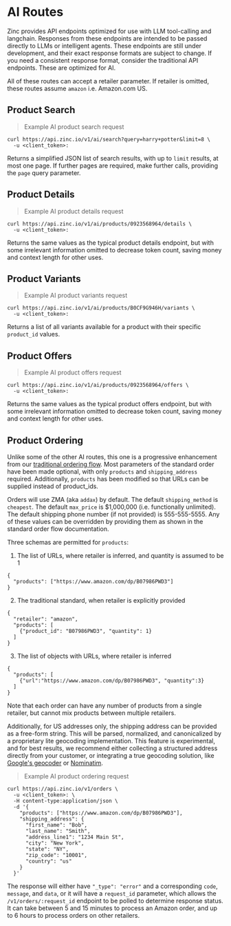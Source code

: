 # AI Routes

Zinc provides API endpoints optimized for use with LLM tool-calling and
langchain. Responses from these endpoints are intended to be passed directly to
LLMs or intelligent agents. These endpoints are still under development, and their
exact response formats are subject to change. If you need a consistent response
format, consider the traditional API endpoints. These are optimized for AI.

All of these routes can accept a retailer parameter. If retailer is omitted,
these routes assume `amazon` i.e. Amazon.com US.

## Product Search

> Example AI product search request

```shell
curl https://api.zinc.io/v1/ai/search?query=harry+potter&limit=8 \
  -u <client_token>:
```

Returns a simplified JSON list of search results, with up to `limit` results,
at most one page. If further pages are required, make further calls, providing
the `page` query parameter.


## Product Details

> Example AI product details request

```shell
curl https://api.zinc.io/v1/ai/products/0923568964/details \
  -u <client_token>:
```

Returns the same values as the typical product details endpoint, but with some
irrelevant information omitted to decrease token count, saving money and
context length for other uses.


## Product Variants

> Example AI product variants request

```shell
curl https://api.zinc.io/v1/ai/products/B0CF9G946H/variants \
  -u <client_token>:
```

Returns a list of all variants available for a product with their specific
`product_id` values.


## Product Offers

> Example AI product offers request

```shell
curl https://api.zinc.io/v1/ai/products/0923568964/offers \
  -u <client_token>:
```

Returns the same values as the typical product offers endpoint, but with some
irrelevant information omitted to decrease token count, saving money and
context length for other uses.


## Product Ordering

Unlike some of the other AI routes, this one is a progressive enhancement from our
[traditional ordering flow](/#orders). Most parameters of the standard order have been
made optional, with only `products` and `shipping_address` required. Additionally,
`products` has been modified so that URLs can be supplied instead of product_ids.

Orders will use ZMA (aka `addax`) by default. The default `shipping_method` is `cheapest`.
The default `max_price` is $1,000,000 (i.e. functionally unlimited). The default shipping
phone number (if not provided) is 555-555-5555. Any of these values can be overridden by
providing them as shown in the standard order flow documentation.

Three schemas are permitted for `products`:

1. The list of URLs, where retailer is inferred, and quantity is assumed to be 1
```
{
  "products": ["https://www.amazon.com/dp/B07986PWD3"]
}
```

2. The traditional standard, when retailer is explicitly provided
```
{
  "retailer": "amazon",
  "products": [
    {"product_id": "B07986PWD3", "quantity": 1}
  ]
}
```

3. The list of objects with URLs, where retailer is inferred
```
{
  "products": [
    {"url":"https://www.amazon.com/dp/B07986PWD3", "quantity":3}
  ]
}
```

Note that each order can have any number of products from a single retailer, but cannot
mix products between multiple retailers.

Additionally, for US addresses only, the shipping address can be provided as a free-form
string. This will be parsed, normalized, and canonicalized by a proprietary lite geocoding
implementation. This feature is experimental, and for best results, we recommend either
collecting a structured address directly from your customer, or integrating a true
geocoding solution, like [Google's
geocoder](https://developers.google.com/maps/documentation/geocoding/start) or
[Nominatim](https://nominatim.org/).

> Example AI product ordering request

```shell
curl https://api.zinc.io/v1/orders \
  -u <client_token>: \
  -H content-type:application/json \
  -d '{
    "products": ["https://www.amazon.com/dp/B07986PWD3"],
    "shipping_address": {
      "first_name": "Bob",
      "last_name": "Smith",
      "address_line1": "1234 Main St",
      "city": "New York",
      "state": "NY",
      "zip_code": "10001",
      "country": "us"
    }
  }'
```

The response will either have `"_type": "error"` and a corresponding `code`, `message`,
and `data`, or it will have a `request_id` parameter, which allows the
`/v1/orders/:request_id` endpoint to be polled to determine response status. It can take
between 5 and 15 minutes to process an Amazon order, and up to 6 hours to process orders
on other retailers.
